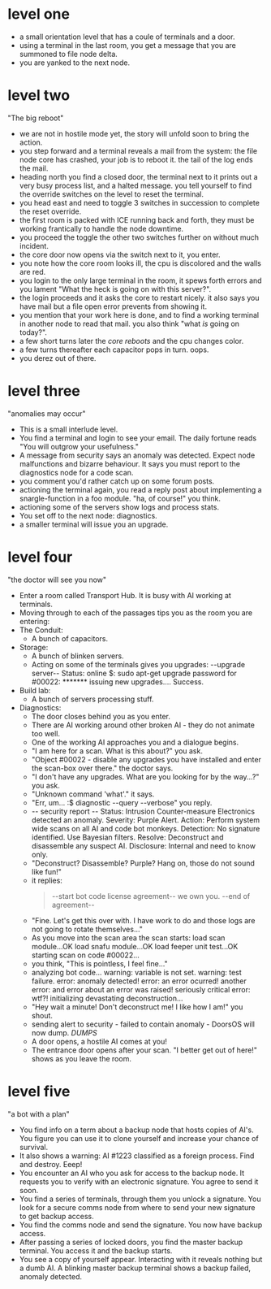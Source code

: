 # level one

* a small orientation level that has a coule of terminals and a door.
* using a terminal in the last room, you get a message that you are summoned to file node delta.
* you are yanked to the next node.

# level two

"The big reboot"

* we are not in hostile mode yet, the story will unfold soon to bring the action.
* you step forward and a terminal reveals a mail from the system: the file node core has crashed, your job is to reboot it. the tail of the log ends the mail.
* heading north you find a closed door, the terminal next to it prints out a very busy process list, and a halted message. you tell yourself to find the override switches on the level to reset the terminal.
* you head east and need to toggle 3 switches in succession to complete the reset override.
* the first room is packed with ICE running back and forth, they must be working frantically to handle the node downtime.
* you proceed the toggle the other two switches further on without much incident.
* the core door now opens via the switch next to it, you enter.
* you note how the core room looks ill, the cpu is discolored and the walls are red.
* you login to the only large terminal in the room, it spews forth errors and you lament "What the heck is going on with this server?".
* the login proceeds and it asks the core to restart nicely. it also says you have mail but a file open error prevents from showing it.
* you mention that your work here is done, and to find a working terminal in another node to read that mail. you also think "what *is* going on today?".
* a few short turns later the *core reboots* and the cpu changes color.
* a few turns thereafter each capacitor pops in turn. oops.
* you derez out of there.

# level three

"anomalies may occur"

* This is a small interlude level.
* You find a terminal and login to see your email. The daily fortune reads "You will outgrow your usefulness."
* A message from security says an anomaly was detected. Expect node malfunctions and bizarre behaviour. It says you must report to the diagnostics node for a code scan.
* you comment you'd rather catch up on some forum posts.
* actioning the terminal again, you read a reply post about implementing a snargle-function in a foo module. "ha, of course!" you think.
* actioning some of the servers show logs and process stats.
* You set off to the next node: diagnostics.
* a smaller terminal will issue you an upgrade.

# level four

"the doctor will see you now"

* Enter a room called Transport Hub. It is busy with AI working at terminals.
* Moving through to each of the passages tips you as the room you are entering:
* The Conduit:
    * A bunch of capacitors.
* Storage:
    * A bunch of blinken servers.
    * Acting on some of the terminals gives you upgrades:
        --upgrade server--
        Status: online
        $: sudo apt-get upgrade
        password for #00022: *******
        issuing new upgrades.... Success.
* Build lab:
    * A bunch of servers processing stuff.
* Diagnostics:
    * The door closes behind you as you enter.
    * There are AI working around other broken AI - they do not animate too well.
    * One of the working AI approaches you and a dialogue begins.
    * "I am here for a scan. What is this about?" you ask.
    * "Object #00022 - disable any upgrades you have installed and enter the scan-box over there." the doctor says.
    * "I don't have any upgrades. What are you looking for by the way...?" you ask.
    * "Unknown command 'what'." it says.
    * "Err, um... :$ diagnostic --query --verbose" you reply.
    *   -- security report --
        Status: Intrusion Counter-measure Electronics detected an anomaly.
        Severity: Purple Alert.
        Action: Perform system wide scans on all AI and code bot monkeys.
        Detection: No signature identified. Use Bayesian filters.
        Resolve: Deconstruct and disassemble any suspect AI.
        Disclosure: Internal and need to know only.
    * "Deconstruct? Disassemble? Purple? Hang on, those do not sound like fun!"
    * it replies:
        > --start bot code license agreement--
        > we own you.
        > --end of agreement--
    * "Fine. Let's get this over with. I have work to do and those logs are not going to rotate themselves..."
    * As you move into the scan area the scan starts:
        load scan module...OK
        load snafu module...OK
        load feeper unit test...OK
        starting scan on code #00022...
    * you think, "This is pointless, I feel fine..."
    *   analyzing bot code...
        warning: variable is not set.
        warning: test failure.
        error: anomaly detected!
        error: an error ocurred!
        another error: and error about an error was raised!
        seriously critical error: wtf?!
        initializing devastating deconstruction...
    * "Hey wait a minute! Don't deconstruct me! I like how I am!" you shout.
    *   sending alert to security - failed to contain anomaly - DoorsOS will now dump.
        *DUMPS*
    * A door opens, a hostile AI comes at you!
    * The entrance door opens after your scan. "I better get out of here!" shows as you leave the room.


# level five

"a bot with a plan"

* You find info on a term about a backup node that hosts copies of AI's. You figure you can use it to clone yourself and increase your chance of survival.
* It also shows a warning: AI #1223 classified as a foreign process. Find and destroy. Eeep!
* You encounter an AI who you ask for access to the backup node. It requests you to verify with an electronic signature. You agree to send it soon.
* You find a series of terminals, through them you unlock a signature. You look for a secure comms node from where to send your new signature to get backup access.
* You find the comms node and send the signature. You now have backup access.
* After passing a series of locked doors, you find the master backup terminal. You access it and the backup starts.
* You see a copy of yourself appear. Interacting with it reveals nothing but a dumb AI. A blinking master backup terminal shows a backup failed, anomaly detected.
